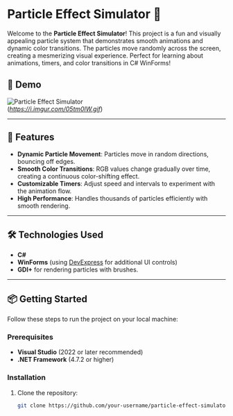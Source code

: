 # Particle Effect Simulator 🌌

Welcome to the **Particle Effect Simulator**! This project is a fun and visually appealing particle system that demonstrates smooth animations and dynamic color transitions. The particles move randomly across the screen, creating a mesmerizing visual experience. Perfect for learning about animations, timers, and color transitions in C# WinForms!

## 🎥 Demo

![Particle Effect Simulator](https://i.imgur.com/05tm0IW.gif)  
(*https://i.imgur.com/05tm0IW.gif*)

---

## 🚀 Features

- **Dynamic Particle Movement**: Particles move in random directions, bouncing off edges.
- **Smooth Color Transitions**: RGB values change gradually over time, creating a continuous color-shifting effect.
- **Customizable Timers**: Adjust speed and intervals to experiment with the animation flow.
- **High Performance**: Handles thousands of particles efficiently with smooth rendering.

---

## 🛠️ Technologies Used

- **C#**
- **WinForms** (using [DevExpress](https://www.devexpress.com/) for additional UI controls)
- **GDI+** for rendering particles with brushes.

---

## 📦 Getting Started

Follow these steps to run the project on your local machine:

### Prerequisites
- **Visual Studio** (2022 or later recommended)
- **.NET Framework** (4.7.2 or higher)

### Installation

1. Clone the repository:
   ```bash
   git clone https://github.com/your-username/particle-effect-simulator.git

